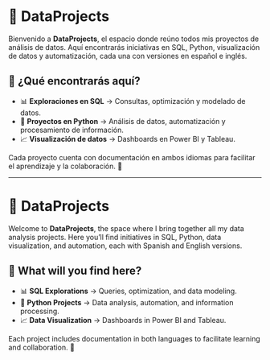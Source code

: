 # 📂 DataProjects

Bienvenido a **DataProjects**, el espacio donde reúno todos mis proyectos de análisis de datos. Aquí encontrarás iniciativas en SQL, Python, visualización de datos y automatización, cada una con versiones en español e inglés.  

## 🔎 ¿Qué encontrarás aquí?  
- 📊 **Exploraciones en SQL** → Consultas, optimización y modelado de datos.  
- 🐍 **Proyectos en Python** → Análisis de datos, automatización y procesamiento de información.  
- 📈 **Visualización de datos** → Dashboards en Power BI y Tableau.  

Cada proyecto cuenta con documentación en ambos idiomas para facilitar el aprendizaje y la colaboración. 🚀  

---  

# 📂 DataProjects

Welcome to **DataProjects**, the space where I bring together all my data analysis projects. Here you’ll find initiatives in SQL, Python, data visualization, and automation, each with Spanish and English versions.  

## 🔎 What will you find here?  
- 📊 **SQL Explorations** → Queries, optimization, and data modeling.  
- 🐍 **Python Projects** → Data analysis, automation, and information processing.  
- 📈 **Data Visualization** → Dashboards in Power BI and Tableau.  

Each project includes documentation in both languages to facilitate learning and collaboration. 🚀  
